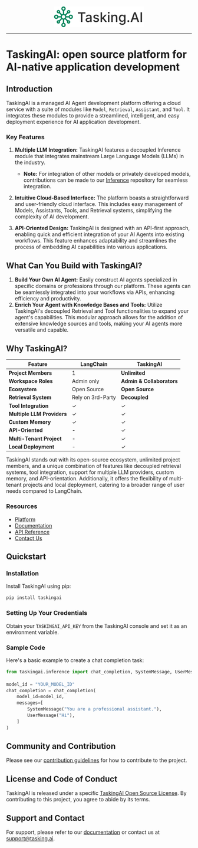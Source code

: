 <p align="center">
<img src="./static/img/LOGO+TEXT.svg" alt="">
</p>

---

# TaskingAI: open source platform for AI-native application development

## Introduction

TaskingAI is a managed AI Agent development platform offering a cloud service with a suite of modules like `Model`, `Retrieval`, `Assistant`, and `Tool`. It integrates these modules to provide a streamlined, intelligent, and easy deployment experience for AI application development.

### Key Features

1. **Multiple LLM Integration:** TaskingAI features a decoupled Inference module that integrates mainstream Large Language Models (LLMs) in the industry.

   - **Note:** For integration of other models or privately developed models, contributions can be made to our
     [Inference](https://github.com/TaskingAI/TaskingAI-Inference) repository for seamless integration.

2. **Intuitive Cloud-Based Interface:** The platform boasts a straightforward and user-friendly cloud interface. This includes easy management of Models, Assistants, Tools, and Retrieval systems, simplifying the complexity of AI development.

3. **API-Oriented Design:** TaskingAI is designed with an API-first approach, enabling quick and efficient integration of your AI Agents into existing workflows. This feature enhances adaptability and streamlines the process of embedding AI capabilities into various applications.

## What Can You Build with TaskingAI?

1. **Build Your Own AI Agent:** Easily construct AI agents specialized in specific domains or professions through our
   platform. These agents can be seamlessly integrated into your workflows via APIs, enhancing efficiency and productivity.
2. **Enrich Your Agent with Knowledge Bases and Tools:** Utilize TaskingAI's decoupled Retrieval and Tool functionalities to expand your agent's capabilities. This modular approach allows for the addition of extensive knowledge sources and tools, making your AI agents more versatile and capable.

## Why TaskingAI?

| Feature                    | LangChain         | TaskingAI                 |
| -------------------------- | ----------------- | ------------------------- |
| **Project Members**        | 1                 | **Unlimited**             |
| **Workspace Roles**        | Admin only        | **Admin & Collaborators** |
| **Ecosystem**              | Open Source       | **Open Source**           |
| **Retrieval System**       | Rely on 3rd-Party | **Decoupled**             |
| **Tool Integration**       | ✓                 | ✓                         |
| **Multiple LLM Providers** | ✓                 | ✓                         |
| **Custom Memory**          | ✓                 | ✓                         |
| **API-Oriented**           | -                 | ✓                         |
| **Multi-Tenant Project**   | -                 | ✓                         |
| **Local Deployment**       | -                 | ✓                         |

TaskingAI stands out with its open-source ecosystem, unlimited project members, and a unique combination of features
like decoupled retrieval systems, tool integration, support for multiple LLM providers, custom memory, and
API-orientation. Additionally, it offers the flexibility of multi-tenant projects and local deployment, catering to a broader range of user needs compared to LangChain.

### Resources

- [Platform](https://app.tasking.ai)
- [Documentation](https://docs.tasking.ai)
- [API Reference](https://docs.tasking.ai/api)
- [Contact Us](https://www.tasking.ai/contact-us)

## Quickstart

### Installation

Install TaskingAI using pip:

```bash
pip install taskingai
```

### Setting Up Your Credentials

Obtain your `TASKINGAI_API_KEY` from the TaskingAI console and set it as an environment variable.

### Sample Code

Here's a basic example to create a chat completion task:

```python
from taskingai.inference import chat_completion, SystemMessage, UserMessage

model_id = "YOUR_MODEL_ID"
chat_completion = chat_completion(
    model_id=model_id,
    messages=[
        SystemMessage("You are a professional assistant."),
        UserMessage("Hi"),
    ]
)
```

## Community and Contribution

Please see our [contribution guidelines](./CONTRIBUTING.md) for how to contribute to the project.

## License and Code of Conduct

TaskingAI is released under a specific [TaskingAI Open Source License](./LICENSE). By contributing to this project, you agree to abide by its terms.

## Support and Contact

For support, please refer to our [documentation](https://docs.tasking.ai) or contact us at [support@tasking.ai](mailto:support@tasking.ai).
